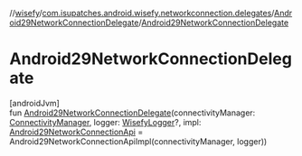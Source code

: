 //[wisefy](../../../index.md)/[com.isupatches.android.wisefy.networkconnection.delegates](../index.md)/[Android29NetworkConnectionDelegate](index.md)/[Android29NetworkConnectionDelegate](-android29-network-connection-delegate.md)

# Android29NetworkConnectionDelegate

[androidJvm]\
fun [Android29NetworkConnectionDelegate](-android29-network-connection-delegate.md)(connectivityManager: [ConnectivityManager](https://developer.android.com/reference/kotlin/android/net/ConnectivityManager.html), logger: [WisefyLogger](../../com.isupatches.android.wisefy.shared.logging/-wisefy-logger/index.md)?, impl: [Android29NetworkConnectionApi](../-android29-network-connection-api/index.md) = Android29NetworkConnectionApiImpl(connectivityManager, logger))
